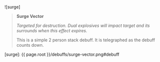 ![surge]

> **Surge Vector**
>
> *Targeted for destruction. Dual explosives will impact target and its
> surrounds when this effect expires.*
>
> This is a simple 2 person stack debuff. It is telegraphed as the debuff
> counts down.

[surge]: {{ page.root }}/debuffs/surge-vector.png#debuff

